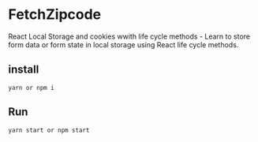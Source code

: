 # FetchZipcode

React Local Storage and cookies wwith life cycle methods - Learn to store form data or form state in local storage using React life cycle methods.


## install 

```
yarn or npm i

```
## Run
```
yarn start or npm start

```
